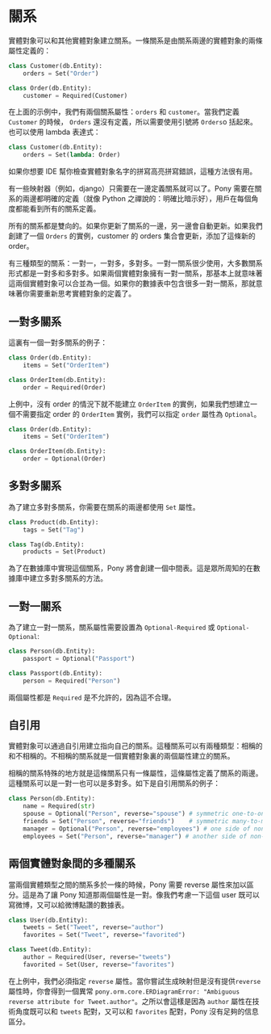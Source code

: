# 關系

實體對象可以和其他實體對象建立關系。一條關系是由關系兩邊的實體對象的兩條屬性定義的：
```python
class Customer(db.Entity):
    orders = Set("Order")

class Order(db.Entity):
    customer = Required(Customer)
```
在上面的示例中，我們有兩個關系屬性：`orders` 和 `customer`。當我們定義 `Customer` 的時候， `Orders` 還沒有定義，所以需要使用引號將 `Orders`o 括起來。也可以使用 lambda 表達式：

```python
class Customer(db.Entity):
    orders = Set(lambda: Order)
```
如果你想要 IDE 幫你檢查實體對象名字的拼寫高亮拼寫錯誤，這種方法很有用。

有一些映射器（例如，django）只需要在一邊定義關系就可以了。Pony 需要在關系的兩邊都明確的定義（就像 Python 之禪說的：明確比暗示好），用戶在每個角度都能看到所有的關系定義。

所有的關系都是雙向的。如果你更新了關系的一邊，另一邊會自動更新。如果我們創建了一個 `Orders` 的實例，customer 的 orders 集合會更新，添加了這條新的 order。

有三種類型的關系：一對一，一對多，多對多。一對一關系很少使用，大多數關系形式都是一對多和多對多。如果兩個實體對象擁有一對一關系，那基本上就意味著這兩個實體對象可以合並為一個。如果你的數據表中包含很多一對一關系，那就意味著你需要重新思考實體對象的定義了。

## 一對多關系
這裏有一個一對多關系的例子：
```python
class Order(db.Entity):
    items = Set("OrderItem")

class OrderItem(db.Entity):
    order = Required(Order)
```
上例中，沒有 order 的情況下就不能建立 `OrderItem` 的實例，如果我們想建立一個不需要指定 order 的 `OrderItem` 實例，我們可以指定 `order` 屬性為 `Optional`。

```python
class Order(db.Entity):
    items = Set("OrderItem")

class OrderItem(db.Entity):
    order = Optional(Order)
```

## 多對多關系
為了建立多對多關系，你需要在關系的兩邊都使用 `Set` 屬性。
```python
class Product(db.Entity):
    tags = Set("Tag")

class Tag(db.Entity):
    products = Set(Product)
```
為了在數據庫中實現這個關系，Pony 將會創建一個中間表。這是眾所周知的在數據庫中建立多對多關系的方法。

## 一對一關系
為了建立一對一關系，關系屬性需要設置為 `Optional-Required` 或 `Optional-Optional`:

```python
class Person(db.Entity):
    passport = Optional("Passport")

class Passport(db.Entity):
    person = Required("Person")
```
兩個屬性都是 `Required` 是不允許的，因為這不合理。

## 自引用
實體對象可以通過自引用建立指向自己的關系。這種關系可以有兩種類型：相稱的和不相稱的。不相稱的關系就是一個實體對象裏的兩個屬性建立的關系。

相稱的關系特殊的地方就是這條關系只有一條屬性，這條屬性定義了關系的兩邊。這種關系可以是一對一也可以是多對多。如下是自引用關系的例子：
```python
class Person(db.Entity):
    name = Required(str)
    spouse = Optional("Person", reverse="spouse") # symmetric one-to-one
    friends = Set("Person", reverse="friends")    # symmetric many-to-many
    manager = Optional("Person", reverse="employees") # one side of non-symmetric
    employees = Set("Person", reverse="manager") # another side of non-symmetric
```

## 兩個實體對象間的多種關系
當兩個實體類型之間的關系多於一條的時候，Pony 需要 reverse 屬性來加以區分。這是為了讓 Pony 知道那兩個屬性是一對。像我們考慮一下這個 user 既可以寫微博，又可以給微博點讚的數據表。
```python
class User(db.Entity):
    tweets = Set("Tweet", reverse="author")
    favorites = Set("Tweet", reverse="favorited")

class Tweet(db.Entity):
    author = Required(User, reverse="tweets")
    favorited = Set(User, reverse="favorites")
```
在上例中，我們必須指定 `reverse` 屬性。當你嘗試生成映射但是沒有提供`reverse` 屬性時，你會得到一個異常  `pony.orm.core.ERDiagramError: "Ambiguous reverse attribute for Tweet.author"`。之所以會這樣是因為 `author` 屬性在技術角度既可以和 `tweets` 配對，又可以和 `favorites` 配對，Pony 沒有足夠的信息區分。
